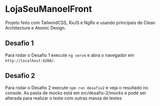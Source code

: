 # LojaSeuManoelFront

Projeto feito com TailwindCSS, RxJS e NgRx e usando principais de Clean Architecture e Atomic Design.

## Desafio 1

Para rodar o Desafio 1 execute `ng serve` e abra o navegador em `http://localhost:4200/`.

## Desafio 2

Para rodar o Desafio 2 execute `npm run desafio2` e veja o resultado no console. As pasta de mocks está em src/desafio-2/mocks e pode ser alterada para realizar o teste com outras massa de testes